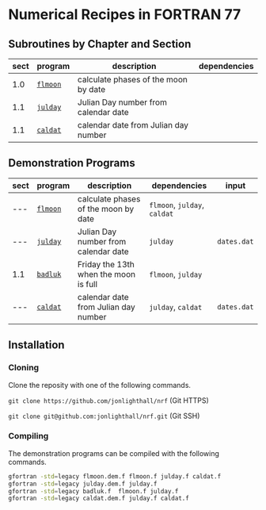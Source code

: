 # Numerical Recipes in FORTRAN 77

## Subroutines by Chapter and Section

| sect | program              | description                          | dependencies |
| ---- | -------------------- | ------------------------------------ | -------------|
|  1.0 | [`flmoon`](flmoon.f) | calculate phases of the moon by date |
|  1.1 | [`julday`](julday.f) | Julian Day number from calendar date |
|  1.1 | [`caldat`](caldat.f) | calendar date from Julian day number |

## Demonstration Programs

| sect | program                  | description                           | dependencies                 | input       |
| ---- | ------------------------ | ------------------------------------- | -----------------------------| ----------- |
|  --- | [`flmoon`](flmoon.dem.f) | calculate phases of the moon by date  | `flmoon`, `julday`, `caldat` |             |
|  --- | [`julday`](julday.dem.f) | Julian Day number from calendar date  | `julday`                     | `dates.dat` |
|  1.1 | [`badluk`](badluk.f)     | Friday the 13th when the moon is full | `flmoon`, `julday`           |             |
|  --- | [`caldat`](caldat.dem.f) | calendar date from Julian day number  | `julday`, `caldat`           | `dates.dat` |

## Installation
### Cloning
Clone the reposity with one of the following commands.

`git clone https://github.com/jonlighthall/nrf` (Git HTTPS)

`git clone git@github.com:jonlighthall/nrf.git` (Git SSH)
### Compiling
The demonstration programs can be compiled with the following commands.
````bash
gfortran -std=legacy flmoon.dem.f flmoon.f julday.f caldat.f
gfortran -std=legacy julday.dem.f julday.f
gfortran -std=legacy badluk.f  flmoon.f julday.f
gfortran -std=legacy caldat.dem.f julday.f caldat.f

````
